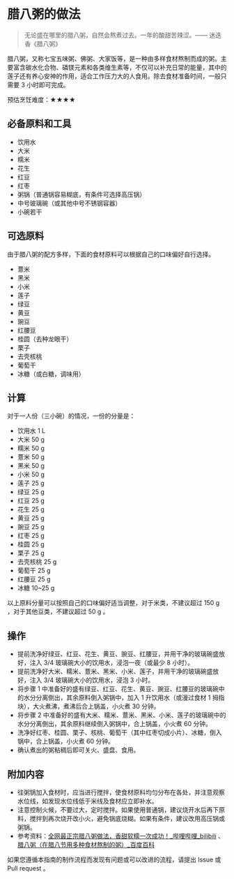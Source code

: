 # 腊八粥的做法

> 无论盛在哪里的腊八粥，自然会熬煮过去。一年的酸甜苦辣涩。—— 迷迭香《腊八粥》

腊八粥，又称七宝五味粥、佛粥、大家饭等，是一种由多样食材熬制而成的粥。主要富含碳水化合物、磷镁元素和各类维生素等，不仅可以补充日常的能量，其中的莲子还有养心安神的作用，适合工作压力大的人食用。除去食材准备时间，一般只需要 3 小时即可完成。

预估烹饪难度：★★★★

## 必备原料和工具

- 饮用水
- 大米
- 糯米
- 花生
- 红豆
- 红枣
- 粥锅（普通锅容易糊底，有条件可选择高压锅）
- 中号玻璃碗（或其他中号不锈钢容器）
- 小碗若干

## 可选原料

由于腊八粥的配方多样，下面的食材原料可以根据自己的口味偏好自行选择。

- 薏米
- 黑米
- 小米
- 莲子
- 绿豆
- 黄豆
- 豌豆
- 红腰豆
- 桂圆（去种龙眼干）
- 栗子
- 去壳核桃
- 葡萄干
- 冰糖（或白糖，调味用）

## 计算

对于一人份（三小碗）的情况，一份的分量是：

- 饮用水 1 L
- 大米 50 g
- 糯米 50 g
- 薏米 50 g
- 黑米 50 g
- 小米 50 g
- 莲子 25 g
- 绿豆 25 g
- 红豆 25 g
- 花生 25 g
- 黄豆 25 g
- 豌豆 25 g
- 红枣 25 g
- 桂圆 25 g
- 栗子 25 g
- 去壳核桃 25 g
- 葡萄干 25 g
- 红腰豆 25 g
- 冰糖 10~25 g

以上原料分量可以按照自己的口味偏好适当调整，对于米类，不建议超过 150 g ，对于其他豆类，不建议超过 50 g 。

## 操作

- 提前洗净好绿豆、红豆、花生、黄豆、豌豆、红腰豆，并用干净的玻璃碗盛放好，注入 3/4 玻璃碗大小的饮用水，浸泡一夜（或最少 8 小时）。
- 提前洗净好大米、糯米、薏米、黑米、小米、莲子，并用干净的玻璃碗盛放好，注入 3/4 玻璃碗大小的饮用水，浸泡 3 小时。
- 将步骤 1 中准备好的盛有绿豆、红豆、花生、黄豆、豌豆、红腰豆的玻璃碗中的水分分离倒出，其余原料倒入粥锅中，加入 1 升饮用水（或漫过食材 1 拇指块），大火煮沸，煮沸后合上锅盖，小火煮 30 分钟。
- 将步骤 2 中准备好的盛有大米、糯米、薏米、黑米、小米、莲子的玻璃碗中的水分分离倒出，其余原料继续倒入粥锅中，合上锅盖，小火煮 60 分钟。
- 洗净好红枣、桂圆、栗子、核桃、葡萄干（其中红枣切成小片）、冰糖，倒入锅中，合上锅盖，小火煮 60 分钟。
- 确认煮出的粥粘稠后即可关火、盛盘、食用。

## 附加内容

- 往粥锅加入食材时，应当进行搅拌，使食材原料均匀分布在各处，并注意观察水位线，如发现水位线低于米线及食材应立即补水。
- 注意控制火候，不要过大，定时搅拌。如果使用普通锅，建议烧开水后再下原料，搅拌到再次烧开改小火，避免锅底烧糊。如果有条件，建议改用高压锅或粥锅。
- 参考资料：[全网最正宗腊八粥做法，香甜软糯一次成功！\_哔哩哔哩\_bilibili](https://www.bilibili.com/video/BV1Mt411H7by/?spm_id_from=333.1391.0.0&vd_source=2a1baf3b15cd0eb7f9396b4ad2708e44) 、 [腊八粥（在腊八节用多种食材熬制的粥）_百度百科](https://baike.baidu.com/item/腊八粥/27200)

如果您遵循本指南的制作流程而发现有问题或可以改进的流程，请提出 Issue 或 Pull request 。
